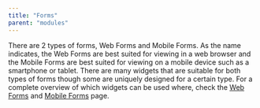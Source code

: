 ```yaml
---
title: "Forms"
parent: "modules"
---
```

There are 2 types of forms, Web Forms and Mobile Forms. As the name indicates, the Web Forms are best suited for viewing in a web browser and the Mobile Forms are best suited for viewing on a mobile device such as a smartphone or tablet. There are many widgets that are suitable for both types of forms though some are uniquely designed for a certain type. For a complete overview of which widgets can be used where, check the [Web Forms](web-forms) and [Mobile Forms](mobile-forms) page.
